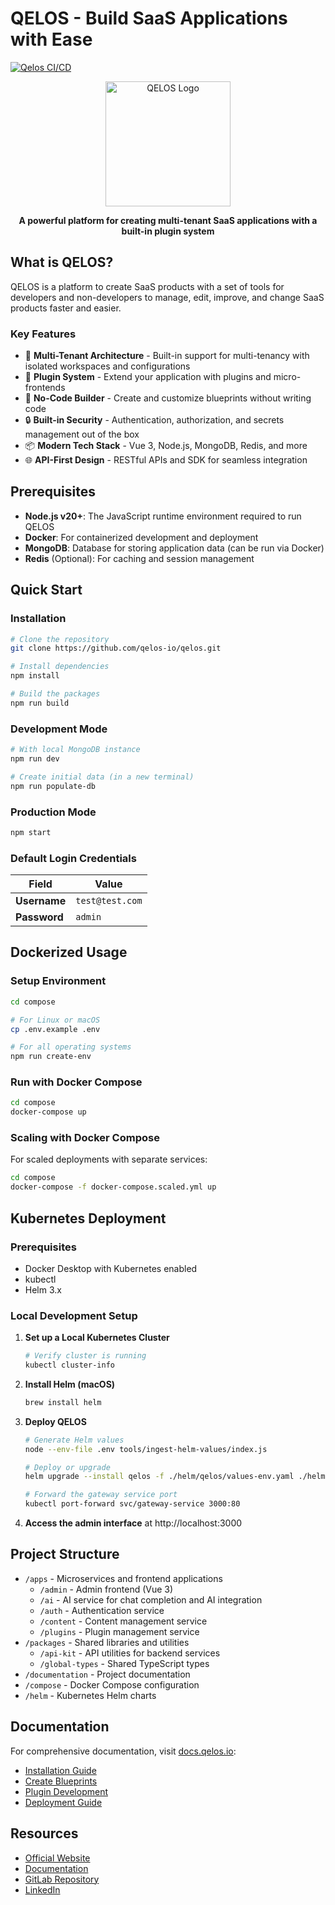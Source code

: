 # QELOS - Build SaaS Applications with Ease

[![Qelos CI/CD](https://github.com/qelos-io/qelos/actions/workflows/main.yml/badge.svg)](https://github.com/qelos-io/qelos/actions/workflows/main.yml)

<div align="center">
  <a href="https://qelos.io" target="_blank">
    <img src="https://docs.qelos.io/qelos.svg" alt="QELOS Logo" width="200">
  </a>
  <p><strong>A powerful platform for creating multi-tenant SaaS applications with a built-in plugin system</strong></p>
</div>

## What is QELOS?

QELOS is a platform to create SaaS products with a set of tools for developers and non-developers to manage, edit, improve, and change SaaS products faster and easier.

### Key Features

- 🚀 **Multi-Tenant Architecture** - Built-in support for multi-tenancy with isolated workspaces and configurations
- 🔌 **Plugin System** - Extend your application with plugins and micro-frontends
- 🎨 **No-Code Builder** - Create and customize blueprints without writing code
- 🔒 **Built-in Security** - Authentication, authorization, and secrets management out of the box
- 📦 **Modern Tech Stack** - Vue 3, Node.js, MongoDB, Redis, and more
- 🌐 **API-First Design** - RESTful APIs and SDK for seamless integration

## Prerequisites

- **Node.js v20+**: The JavaScript runtime environment required to run QELOS
- **Docker**: For containerized development and deployment
- **MongoDB**: Database for storing application data (can be run via Docker)
- **Redis** (Optional): For caching and session management

## Quick Start

### Installation

```bash
# Clone the repository
git clone https://github.com/qelos-io/qelos.git

# Install dependencies
npm install

# Build the packages
npm run build
```

### Development Mode

```bash
# With local MongoDB instance
npm run dev

# Create initial data (in a new terminal)
npm run populate-db
```

### Production Mode

```bash
npm start
```

### Default Login Credentials

| **Field**    | **Value**       |
| ------------ | --------------- |
| **Username** | `test@test.com` |
| **Password** | `admin`         |

## Dockerized Usage

### Setup Environment

```bash
cd compose

# For Linux or macOS
cp .env.example .env

# For all operating systems
npm run create-env
```

### Run with Docker Compose

```bash
cd compose
docker-compose up
```

### Scaling with Docker Compose

For scaled deployments with separate services:

```bash
cd compose
docker-compose -f docker-compose.scaled.yml up
```

## Kubernetes Deployment

### Prerequisites
- Docker Desktop with Kubernetes enabled
- kubectl
- Helm 3.x

### Local Development Setup

1. **Set up a Local Kubernetes Cluster**
   ```bash
   # Verify cluster is running
   kubectl cluster-info
   ```

2. **Install Helm (macOS)**
   ```bash
   brew install helm
   ```

3. **Deploy QELOS**
   ```bash
   # Generate Helm values
   node --env-file .env tools/ingest-helm-values/index.js
   
   # Deploy or upgrade
   helm upgrade --install qelos -f ./helm/qelos/values-env.yaml ./helm/qelos
   
   # Forward the gateway service port
   kubectl port-forward svc/gateway-service 3000:80
   ```

4. **Access the admin interface** at http://localhost:3000

## Project Structure

- `/apps` - Microservices and frontend applications
  - `/admin` - Admin frontend (Vue 3)
  - `/ai` - AI service for chat completion and AI integration
  - `/auth` - Authentication service
  - `/content` - Content management service
  - `/plugins` - Plugin management service
- `/packages` - Shared libraries and utilities
  - `/api-kit` - API utilities for backend services
  - `/global-types` - Shared TypeScript types
- `/documentation` - Project documentation
- `/compose` - Docker Compose configuration
- `/helm` - Kubernetes Helm charts

## Documentation

For comprehensive documentation, visit [docs.qelos.io](https://docs.qelos.io):

- [Installation Guide](https://docs.qelos.io/getting-started/installation.html)
- [Create Blueprints](https://docs.qelos.io/getting-started/create-blueprints.html)
- [Plugin Development](https://docs.qelos.io/getting-started/create-your-first-plugin.html)
- [Deployment Guide](https://docs.qelos.io/getting-started/deployment.html)

## Resources

- [Official Website](https://qelos.io)
- [Documentation](https://docs.qelos.io)
- [GitLab Repository](https://gitlab.com/qelos/qelos)
- [LinkedIn](https://www.linkedin.com/company/qelos/about/)
